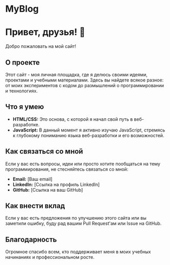 # MyBlog

# Привет, друзья! 👋

Добро пожаловать на мой сайт!

## О проекте

Этот сайт - моя личная площадка, где я делюсь своими идеями, проектами и учебными материалами. Здесь вы найдете всякое разное: от моих экспериментов с кодом до размышлений о программировании и технологиях.

## Что я умею

- **HTML/CSS:** Это основа, с которой я начал свой путь в веб-разработке.
- **JavaScript:** В данный момент я активно изучаю JavaScript, стремясь к глубокому пониманию языка веб-разработки и его возможностей.

## Как связаться со мной

Если у вас есть вопросы, идеи или просто хотите пообщаться на тему программирования, не стесняйтесь связаться со мной:
- **Email:** [Ваш email]
- **LinkedIn:** [Ссылка на профиль LinkedIn]
- **GitHub:** [Ссылка на ваш GitHub]

## Как внести вклад

Если у вас есть предложения по улучшению этого сайта или вы заметили ошибку, буду рад вашим Pull Request'ам или Issue на GitHub.

## Благодарность

Огромное спасибо всем, кто поддерживает меня в моих учебных начинаниях и профессиональном росте.

